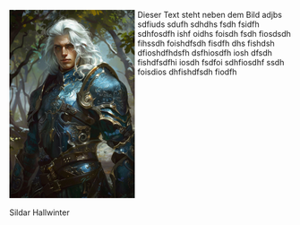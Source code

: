 



<div style="width: 224px; height: 336px; float: left;">
<p><img src="elvenpaladin01.png" width="224" height="336" alt="Test" /></p>
<p>Sildar Hallwinter</p>
</div>
<p style="margin-left: 229px; height:341px;">Dieser Text steht neben dem Bild adjbs sdfiuds sdufh sdhdhs fsdh fsidfh sdhfosdfh ishf oidhs foisdh fsdh fiosdsdh fihssdh foishdfsdh fisdfh dhs fishdsh dfioshdfhdsfh  dsfhiosdfh iosh dfsdh fishdfsdfhi  iosdh fsdfoi sdhfiosdhf ssdh foisdios dhfishdfsdh fiodfh </p>


